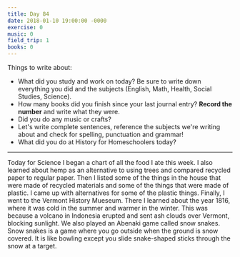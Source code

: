 ```yaml
---
title: Day 84
date: 2018-01-10 19:00:00 -0000
exercise: 0
music: 0
field_trip: 1
books: 0
---
```

Things to write about:

* What did you study and work on today? Be sure to write down everything you did and the subjects (English, Math, Health, Social Studies, Science).
* How many books did you finish since your last journal entry? **Record the number** and write what they were.
* Did you do any music or crafts?
* Let's write complete sentences, reference the subjects we're writing about and check for spelling, punctuation and grammar!
* What did you do at History for Homeschoolers today?

***

Today for Science I began a chart of all the food I ate this week. I also learned about hemp as an alternative to using trees and compared recycled paper to regular paper. Then I listed some of the things in the house that were made of recycled materials and some of the things that were made of plastic. I came up with alternatives for some of the plastic things. Finally, I went to the Vermont History Mueseum. There I learned about the year 1816, where it was cold in the summer and warmer in the winter. This was because a volcano in Indonesia erupted and sent ash clouds over Vermont, blocking sunlight. We also played an Abenaki game called snow snakes. Snow snakes is a game where you go outside when the ground is snow covered. It is like bowling except you slide snake-shaped sticks through the snow at a target.
